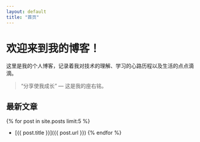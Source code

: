```yaml
---
layout: default
title: "首页"
---
```


# 欢迎来到我的博客！

这里是我的个人博客，记录着我对技术的理解、学习的心路历程以及生活的点点滴滴。

> “分享使我成长” — 这是我的座右铭。

## 最新文章

{% for post in site.posts limit:5 %}
- [{{ post.title }}]({{ post.url }})
{% endfor %}
